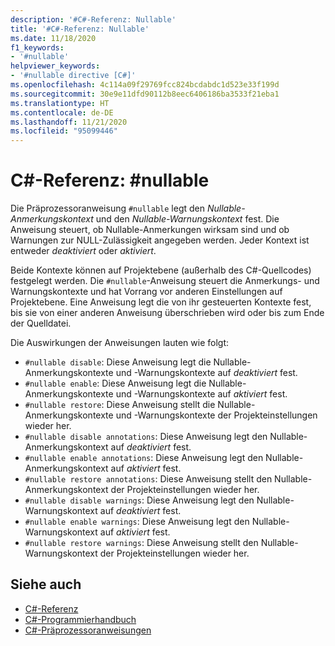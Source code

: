 ```yaml
---
description: '#C#-Referenz: Nullable'
title: '#C#-Referenz: Nullable'
ms.date: 11/18/2020
f1_keywords:
- '#nullable'
helpviewer_keywords:
- '#nullable directive [C#]'
ms.openlocfilehash: 4c114a09f29769fcc824bcdabdc1d523e33f199d
ms.sourcegitcommit: 30e9e11dfd90112b8eec6406186ba3533f21eba1
ms.translationtype: HT
ms.contentlocale: de-DE
ms.lasthandoff: 11/21/2020
ms.locfileid: "95099446"
---
```

# <a name="nullable-c-reference"></a>C#-Referenz: #nullable

Die Präprozessoranweisung `#nullable` legt den *Nullable-Anmerkungskontext* und den *Nullable-Warnungskontext* fest. Die Anweisung steuert, ob Nullable-Anmerkungen wirksam sind und ob Warnungen zur NULL-Zulässigkeit angegeben werden. Jeder Kontext ist entweder *deaktiviert* oder *aktiviert*.

Beide Kontexte können auf Projektebene (außerhalb des C#-Quellcodes) festgelegt werden. Die `#nullable`-Anweisung steuert die Anmerkungs- und Warnungskontexte und hat Vorrang vor anderen Einstellungen auf Projektebene. Eine Anweisung legt die von ihr gesteuerten Kontexte fest, bis sie von einer anderen Anweisung überschrieben wird oder bis zum Ende der Quelldatei.

Die Auswirkungen der Anweisungen lauten wie folgt:

- `#nullable disable`: Diese Anweisung legt die Nullable-Anmerkungskontexte und -Warnungskontexte auf *deaktiviert* fest.
- `#nullable enable`: Diese Anweisung legt die Nullable-Anmerkungskontexte und -Warnungskontexte auf *aktiviert* fest.
- `#nullable restore`: Diese Anweisung stellt die Nullable-Anmerkungskontexte und -Warnungskontexte der Projekteinstellungen wieder her.
- `#nullable disable annotations`: Diese Anweisung legt den Nullable-Anmerkungskontext auf *deaktiviert* fest.
- `#nullable enable annotations`: Diese Anweisung legt den Nullable-Anmerkungskontext auf *aktiviert* fest.
- `#nullable restore annotations`: Diese Anweisung stellt den Nullable-Anmerkungskontext der Projekteinstellungen wieder her.
- `#nullable disable warnings`: Diese Anweisung legt den Nullable-Warnungskontext auf *deaktiviert* fest.
- `#nullable enable warnings`: Diese Anweisung legt den Nullable-Warnungskontext auf *aktiviert* fest.
- `#nullable restore warnings`: Diese Anweisung stellt den Nullable-Warnungskontext der Projekteinstellungen wieder her.

## <a name="see-also"></a>Siehe auch

- [C#-Referenz](../index.md)
- [C#-Programmierhandbuch](../../programming-guide/index.md)
- [C#-Präprozessoranweisungen](./index.md)
